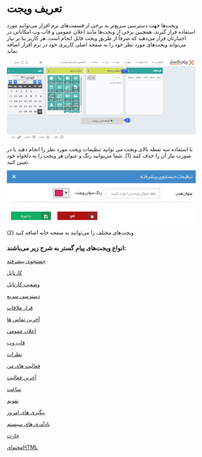 # تعریف ویجت‌

ویجت‌ها جهت دسترسی سریع‌تر به برخی از قسمت‌های نرم افزار می‌توانند مورد استفاده قرار گیرند، همچنین برخی از ویجت‌ها مانند اعلان عمومی و قاب وب امکاناتی در اختیارتان قرار می‌دهند که صرفاً از طریق ویجت قابل انجام است.  هر کاربر بنا بر نیاز می‌تواند ویجت‌های مورد نظر خود را به صفحه اصلی کاربری خود در نرم افزار اضافه نماید.

![](1.png)

با استفاده سه نقطه بالای ویجت می توانید تنظیمات ویجت مورد نظر را انجام دهید یا در صورت نیاز آن را حذف کنید (1). شما می‌توانید رنگ و عنوان هر ویجت را به دلخواه خود تعیین کنید.

![](2.png)

ویجت‌های مختلف را می‌توانید به صفحه خانه اضافه کنید (2).


### انواع ویجت‌های پیام گستر به شرح زیر می‌باشند:

[جستجوی پیشرفته](https://github.com/1stco/PayamGostarDocs/tree/master/help2.5.4/home/widget/Advanced-search/Advanced-search.md)

[کارتابل](https://github.com/1stco/PayamGostarDocs/tree/master/help2.5.4/home/widget/Cardboard/Cardboard.md)

[وضعیت کارتابل](https://github.com/1stco/PayamGostarDocs/tree/master/help2.5.4/home/widget/Cartel-tatus/Cartel-tatus.md)

[دسترسی سریع](https://github.com/1stco/PayamGostarDocs/tree/master/help2.5.4/home/widget/quick-access/quick-access.md)

[قرار ملاقات](https://github.com/1stco/PayamGostarDocs/tree/master/help2.5.4/home/widget/Meeting-widget/Meeting-widget.md)

[آخرین تماس ها](https://github.com/1stco/PayamGostarDocs/tree/master/help2.5.4/home/widget/Last-calls/Last-calls.md)

[اعلان عمومی](https://github.com/1stco/PayamGostarDocs/tree/master/help2.5.4/home/widget/Public-announcement/Public-announcement.md)

[قاب وب](https://github.com/1stco/PayamGostarDocs/tree/master/help2.5.4/home/widget/Web-frame/Web-frame.md)

[نظرات](https://github.com/1stco/PayamGostarDocs/tree/master/help2.5.4/home/widget/Comments/Comments.md)

[فعالیت های من](https://github.com/1stco/PayamGostarDocs/tree/master/help2.5.4/home/widget/My-activities/My-activities.md)

[آخرین فعالیت](https://github.com/1stco/PayamGostarDocs/tree/master/help2.5.4/home/widget/The-latest-activity/The-latest-activity.md)

[ساعت](https://github.com/1stco/PayamGostarDocs/tree/master/help2.5.4/home/widget/watch/watch.md)

[تقویم](https://github.com/1stco/PayamGostarDocs/tree/master/help2.5.4/home/widget/Calendar/Calendar.md)

[پیگیری های امروز](https://github.com/1stco/PayamGostarDocs/tree/master/help2.5.4/home/widget/Follow-up-today/Follow-up-today.md)

[یادآوری های سیستم](https://github.com/1stco/PayamGostarDocs/tree/master/help2.5.4/home/widget/System-reminders/System-reminders.md)

[چارت](https://github.com/1stco/PayamGostarDocs/tree/master/help2.5.4/home/widget/Chart/Chart.md)

[محتوایHTML](https://github.com/1stco/PayamGostarDocs/tree/master/help2.5.4/home/widget/Html-content/Html-content.md)

